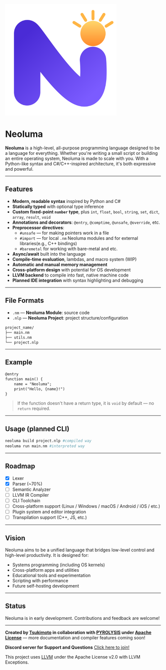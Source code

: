 <img src="neoluma.png" alt="this logo looks like from a nursery rhymes channel" width="360px"/>

# Neoluma

**Neoluma** is a high-level, all-purpose programming language designed to be a language for everything. Whether you're writing a small script or building an entire operating system, Neoluma is made to scale with you. With a Python-like syntax and C#/C++-inspired architecture, it's both expressive and powerful.

---

## Features

- **Modern, readable syntax** inspired by Python and C#
- **Statically typed** with optional type inference
- **Custom fixed-point `number` type**, plus `int`, `float`, `bool`, `string`, `set`, `dict`, `array`, `result`, `void`
- **Annotations and decorators**: `@entry`, `@comptime`, `@unsafe`, `@override`, etc.
- **Preprocessor directives**:
  - `#unsafe` — for making pointers work in a file
  - `#import` — for local `.nm` Neoluma modules and for external libraries(e.g., C++ bindings)
  - `#baremetal` for working with bare-metal and etc.
- **Async/await** built into the language
- **Compile-time evaluation**, lambdas, and macro system (WIP)
- **Automatic and manual memory management**
- **Cross-platform design** with potential for OS development
- **LLVM backend** to compile into fast, native machine code
- **Planned IDE integration** with syntax highlighting and debugging

---

## File Formats

- `.nm` — **Neoluma Module**: source code
- `.nlp` — **Neoluma Project**: project structure/configuration

```
project_name/
├── main.nm
├── utils.nm
└── project.nlp
```

---

## Example

```neoluma
@entry
function main() {
    name = "Neoluma";
    print("Hello, {name}!")
}
```
> If the function doesn't have a return type, it is `void` by default — no `return` required.

---

## Usage (planned CLI)

```bash
neoluma build project.nlp #compiled way
neoluma run main.nm #interpreted way
```

---

## Roadmap

- [x] Lexer
- [x] Parser (~70%)
- [ ] Semantic Analyzer
- [ ] LLVM IR Compiler
- [ ] CLI Toolchain
- [ ] Cross-platform support (Linux / Windows / macOS / Android / iOS / etc.)
- [ ] Plugin system and editor integration
- [ ] Transpilation support (C++, JS, etc.)

---

## Vision

Neoluma aims to be a unified language that bridges low-level control and high-level productivity. It is designed for:

- Systems programming (including OS kernels)
- Cross-platform apps and utilities
- Educational tools and experimentation
- Scripting with performance
- Future self-hosting development

---

## Status

Neoluma is in early development. Contributions and feedback are welcome!

---

**Created by [Tsukimoto](https://github.com/TsukimotoX) in collaboration with [PYROLYSIS](https://github.com/pyr0lysis) under  [Apache License](./LICENSE)** — more documentation and compiler features coming soon!

**Discord server for Support and Questions**
[Click here to join!](https://discord.gg/z2yB9ApZbh)

This project uses [LLVM](https://llvm.org/) under the Apache License v2.0 with LLVM Exceptions.
